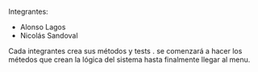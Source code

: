 Integrantes:

- Alonso Lagos
- Nicolás Sandoval

Cada integrantes crea sus métodos y tests . se comenzará a hacer los métedos que crean la lógica del sistema hasta finalmente llegar al menu.